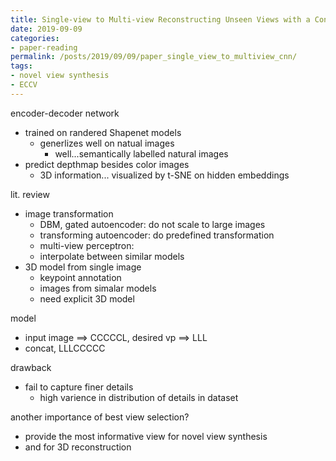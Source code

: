 ```yaml
---
title: Single-view to Multi-view Reconstructing Unseen Views with a Convolutional Network
date: 2019-09-09
categories:
- paper-reading
permalink: /posts/2019/09/09/paper_single_view_to_multiview_cnn/
tags:
- novel view synthesis
- ECCV
---
```



encoder-decoder network
- trained on randered Shapenet models
    - generlizes well on natual images
        - well...semantically labelled natural images
- predict depthmap besides color images
    - 3D information... visualized by t-SNE on hidden embeddings

lit. review
- image transformation
    - DBM, gated autoencoder: do not scale to large images
    - transforming autoencoder: do predefined transformation
    - multi-view perceptron:
    - interpolate between similar models
- 3D model from single image
    - keypoint annotation
    - images from simalar models
    - need explicit 3D model

model
- input image ==> CCCCCL, desired vp ==> LLL
- concat, LLLCCCCC

drawback
- fail to capture finer details
    - high varience in distribution of details in dataset

another importance of best view selection?
- provide the most informative view for novel view synthesis
- and for 3D reconstruction
